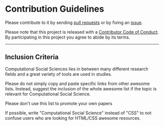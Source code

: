 # Contribution Guidelines

Please contribute to it by sending [pull requests](https://github.com/gesiscss/awesome-computational-social-science/pulls) or by fixing an [issue](https://github.com/gesiscss/awesome-computational-social-science/issues).

Please note that this project is released with a
[Contributor Code of Conduct](code-of-conduct.md). By participating in this
project you agree to abide by its terms.

---

## Inclusion Criteria

Computational Social Sciences lies in between many different research fields and a great variety of tools are used in studies.


Please do not simply copy and paste specific links from other awesome lists. Instead, suggest the inclusion of the whole awesome list if the topic is relevant for Computational Social Science.

Please don't use this list to promote your own papers

If possible, write "Computational Social Science" instead of "CSS" to not confuse users who are looking for HTML/CSS awesome resources.

